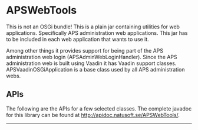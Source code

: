 # APSWebTools

This is not an OSGi bundle! This is a plain jar containing utilities for web applications. Specifically APS administration web applications. This jar has to be included in each web application that wants to use it.

Among other things it provides support for being part of the APS administration web login (APSAdminWebLoginHandler). Since the APS administration web is built using Vaadin it has Vaadin support classes. APSVaadinOSGiApplication is a base class used by all APS administration webs. 

## APIs

The following are the APIs for a few selected classes. The complete javadoc for this library can be found at <http://apidoc.natusoft.se/APSWebTools/>.

----

